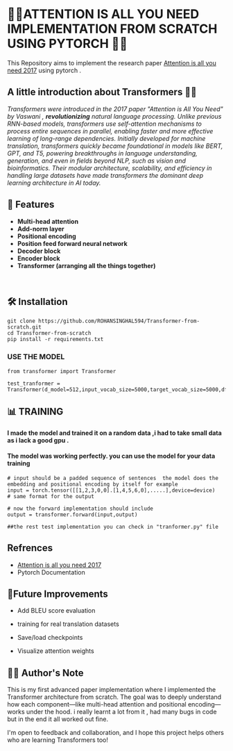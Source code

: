 # 📢📢ATTENTION  IS ALL YOU NEED IMPLEMENTATION FROM SCRATCH USING PYTORCH 🧠🧠 

This Repository aims to implement the  research paper [Attention is all you need 2017](https://proceedings.neurips.cc/paper_files/paper/2017/file/3f5ee243547dee91fbd053c1c4a845aa-Paper.pdf) using pytorch .

## A little introduction about Transformers 🤖🤖
_Transformers were introduced in the 2017 paper "Attention is All You Need" by Vaswani , **revolutionizing** natural language processing. Unlike previous RNN-based models, transformers use self-attention mechanisms to process entire sequences in parallel, enabling faster and more effective learning of long-range dependencies. Initially developed for machine translation, transformers quickly became foundational in models like BERT, GPT, and T5, powering breakthroughs in language understanding, generation, and even in fields beyond NLP, such as vision and bioinformatics. Their modular architecture, scalability, and efficiency in handling large datasets have made transformers the dominant deep learning architecture in AI today._

## 📁 Features
- **Multi-head attention**
- **Add-norm layer**
- **Positional encoding**
- **Position feed forward neural network**
- **Decoder block**
- **Encoder block**
- **Transformer (arranging all the things together)**

<br>

## 🛠️ Installation
    
    git clone https://github.com/ROHANSINGHAL594/Transformer-from-scratch.git
    cd Transformer-from-scratch
    pip install -r requirements.txt

### USE THE MODEL
    from transformer import Transformer

    test_tranformer = Transformer(d_model=512,input_vocab_size=5000,target_vocab_size=5000,dff=2048,heads=8,number_layers=6,dropout=0.1)

## 📊  TRAINING
#### I made the model  and trained it on a random data ,i had to take small data as i lack a good gpu .

#### The model was working perfectly. you can use the model for your data training 
    # input should be a padded sequence of sentences  the model does the embedding and positional encoding by itself for example
    input = torch.tensor([[1,2,3,0,0].[1,4,5,6,0],.....],device=device)
    # same format for the output 

    # now the forward implementation should include
    output = transformer.forward(input,output)

    ##the rest test implementation you can check in "tranformer.py" file

## Refrences
- [Attention is all you need 2017](https://proceedings.neurips.cc/paper_files/paper/2017/file/)
- Pytorch Documentation

##  🚧Future Improvements
 - Add BLEU score evaluation

 - training for real translation datasets

 - Save/load checkpoints

 - Visualize attention weights

## 🙋‍♂️ Author's Note
This is my first advanced paper implementation where I implemented the Transformer architecture from scratch. The goal was to deeply understand how each component—like multi-head attention and positional encoding—works under the hood. i really learnt a lot from it , had many bugs in code but in the end it all worked out fine.

I'm open to feedback and collaboration, and I hope this project helps others who are learning Transformers too!




    
    




